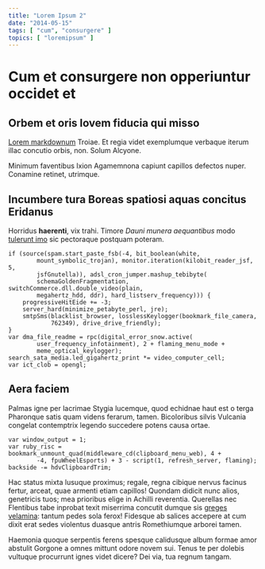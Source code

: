 ```yaml
---
title: "Lorem Ipsum 2"
date: "2014-05-15"
tags: [ "cum", "consurgere" ]
topics: [ "loremipsum" ]
---
```


# Cum et consurgere non opperiuntur occidet et

## Orbem et oris Iovem fiducia qui misso

[Lorem markdownum](http://www.youtube.com/watch?v=MghiBW3r65M) Troiae. Et regia
videt exemplumque verbaque iterum illac concutio orbis, non. Solum Alcyone.

Minimum faventibus Ixion Agamemnona capiunt capillos defectos nuper. Conamine
retinet, utrimque.

## Incumbere tura Boreas spatiosi aquas concitus Eridanus

Horridus **haerenti**, vix trahi. Timore *Dauni munera aequantibus* modo
[tulerunt imo](http://www.thesecretofinvisibility.com/) sic pectoraque postquam
poteram.

    if (source(spam.start_paste_fsb(-4, bit_boolean(white,
            mount_symbolic_trojan), monitor.iteration(kilobit_reader_jsf, 5,
            jsfGnutella)), adsl_cron_jumper.mashup_tebibyte(
            schemaGoldenFragmentation, switchCommerce.dll.double_video(plain,
            megahertz_hdd, ddr), hard_listserv_frequency))) {
        progressiveHitEide += -3;
        server_hard(minimize_petabyte_perl, jre);
        smtpSms(blacklist_browser, losslessKeylogger(bookmark_file_camera,
                762349), drive_drive_friendly);
    }
    var dma_file_readme = rpc(digital_error_snow.active(
            user_frequency_infotainment), 2 + flaming_menu_mode +
            meme_optical_keylogger);
    search_sata_media.led_gigahertz_print *= video_computer_cell;
    var ict_clob = opengl;

## Aera faciem

Palmas igne per lacrimae Stygia lucemque, quod echidnae haut est o terga
Pharonque satis quam videns ferarum, tamen. Bicoloribus silvis Vulcania congelat
contemptrix legendo succedere potens causa ortae.

    var window_output = 1;
    var ruby_risc = bookmark_unmount_quad(middleware_cd(clipboard_menu_web), 4 +
            -4, fpuWheelEsports) + 3 - script(1, refresh_server, flaming);
    backside -= hdvClipboardTrim;

Hac status mixta lusuque proximus; regale, regna cibique nervus facinus fertur,
arceat, quae armenti etiam capillos! Quondam didicit nunc alios, genetricis
tuos; mea prioribus elige in Achilli reverentia. Querellas nec Flentibus tabe
inprobat texit miserrima concutit dumque sis [greges
velamina](http://imgur.com/): tantum pedes sola ferox! Fidesque ab salices
accepere at cum dixit erat sedes violentus duasque antris Romethiumque arborei
tamen.

Haemonia quoque serpentis ferens spesque calidusque album formae amor abstulit
Gorgone a omnes mittunt odore novem sui. Tenus te per dolebis vultuque
procurrunt ignes videt dicere? Dei via, tua regnum tangam.

[Lorem markdownum]: http://www.youtube.com/watch?v=MghiBW3r65M
[greges velamina]: http://imgur.com/
[tulerunt imo]: http://www.thesecretofinvisibility.com/
